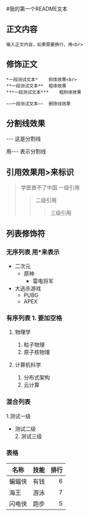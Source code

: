 #我的第一个README文本

## 正文内容
	输入正文内容，如果需要换行，用<br>

## 修饰正文
	
	*一段测试文本*	斜体效果<br>
	**一段测试文本**	粗体效果
	***一段测试文本***	粗斜体效果

	~~一段测试文本~~ 	删除线效果

## 分割线效果

--- 这是分割线

用\-\-\- 表示分割线

## 引用效果用\>来标识

>学医救不了中国 一级引用
>>二级引用
>>>三级引用

## 列表修饰符
### 无序列表 用\*来表示
* 二次元
  * 原神
    * 雷电将军
* 大逃杀游戏
  * PUBG
  * APEX

### 有序列表 1. 要加空格
1. 物理学
   1. 粒子物理
   2. 原子核物理

2. 计算机科学
   1. 分布式架构
   2. 云计算

### 混合列表
1.测试一级
  * 测试二级 <br>
    2. 测试三级


### 表格
名称|技能|排行
--|:--:|--:|
蝙蝠侠|有钱|6
海王|游泳|7
闪电侠|跑步|5

